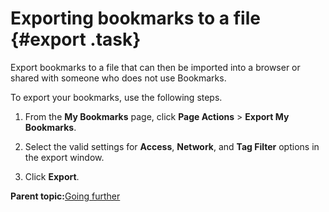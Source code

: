 # Exporting bookmarks to a file {#export .task}

Export bookmarks to a file that can then be imported into a browser or shared with someone who does not use Bookmarks.

To export your bookmarks, use the following steps.

1.  From the **My Bookmarks** page, click **Page Actions** \> **Export My Bookmarks**.

2.  Select the valid settings for **Access**, **Network**, and **Tag Filter** options in the export window.

3.  Click **Export**.


**Parent topic:**[Going further](../bookmarks/c_advanced_bookmarks.md)

